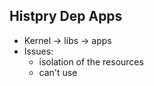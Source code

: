 ## Histpry Dep Apps
- Kernel -> libs -> apps
- Issues: 
  - isolation of the resources
  - can't use